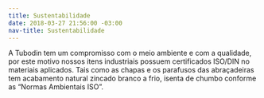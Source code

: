 ```yaml
---
title: Sustentabilidade
date: 2018-03-27 21:56:00 -03:00
nav-title: Sustentabilidade
---
```


A Tubodin tem um compromisso com o meio ambiente e com a qualidade, por este motivo nossos itens industriais possuem certificados ISO/DIN no materiais aplicados. Tais como as chapas e os parafusos das abraçadeiras tem acabamento natural zincado branco a frio, isenta de chumbo conforme as “Normas Ambientais ISO”.
